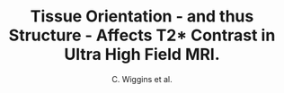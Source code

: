 ---
cat: ciel
subcat: neurophysics
bestof: false
author: C. Wiggins et al.
title: Tissue Orientation - and thus Structure - Affects T2* Contrast in Ultra High Field MRI.
year: 2008
type: misc
---